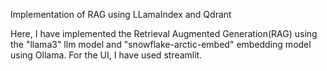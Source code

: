 Implementation of RAG using LLamaIndex and Qdrant

Here, I have implemented the Retrieval Augmented Generation(RAG) using the "llama3" llm model and "snowflake-arctic-embed" embedding model using Ollama. 
For the UI, I have used streamlit.


